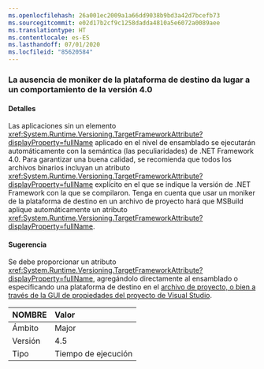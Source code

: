 ```yaml
---
ms.openlocfilehash: 26a001ec2009a1a66dd9038b9bd3a42d7bcefb73
ms.sourcegitcommit: e02d17b2cf9c1258dadda4810a5e6072a0089aee
ms.translationtype: HT
ms.contentlocale: es-ES
ms.lasthandoff: 07/01/2020
ms.locfileid: "85620584"
---
```

### <a name="missing-target-framework-moniker-results-in-40-behavior"></a>La ausencia de moniker de la plataforma de destino da lugar a un comportamiento de la versión 4.0

#### <a name="details"></a>Detalles

Las aplicaciones sin un elemento <xref:System.Runtime.Versioning.TargetFrameworkAttribute?displayProperty=fullName> aplicado en el nivel de ensamblado se ejecutarán automáticamente con la semántica (las peculiaridades) de .NET Framework 4.0. Para garantizar una buena calidad, se recomienda que todos los archivos binarios incluyan un atributo <xref:System.Runtime.Versioning.TargetFrameworkAttribute?displayProperty=fullName> explícito en el que se indique la versión de .NET Framework con la que se compilaron. Tenga en cuenta que usar un moniker de la plataforma de destino en un archivo de proyecto hará que MSBuild aplique automáticamente un atributo <xref:System.Runtime.Versioning.TargetFrameworkAttribute?displayProperty=fullName>.

#### <a name="suggestion"></a>Sugerencia

Se debe proporcionar un atributo <xref:System.Runtime.Versioning.TargetFrameworkAttribute?displayProperty=fullName>, agregándolo directamente al ensamblado o especificando una plataforma de destino en el [archivo de proyecto, o bien a través de la GUI de propiedades del proyecto de Visual Studio](https://devblogs.microsoft.com/visualstudio/visual-studio-managed-multi-targeting-part-1-concepts-target-framework-moniker-target-framework/).

| NOMBRE    | Valor       |
|:--------|:------------|
| Ámbito   |Major|
|Versión|4.5|
|Tipo|Tiempo de ejecución|
